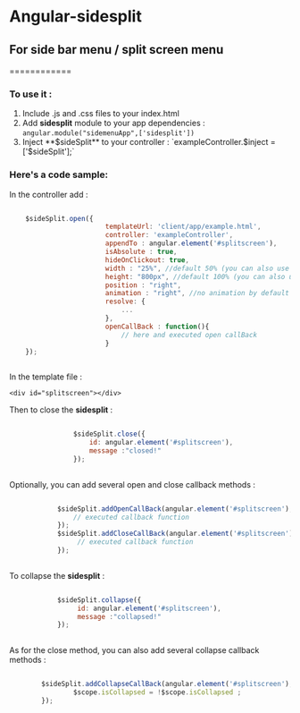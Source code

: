# Angular-sidesplit 
## For side bar menu / split screen menu
============

### To use it :

 1. Include .js and .css files to your index.html
 2. Add **sidesplit** module to your app dependencies : `angular.module("sidemenuApp",['sidesplit'])`
 3. Inject **$sideSplit** to your controller : `exampleController.$inject = ['$sideSplit'];` 


 ### Here's a code sample:

In the controller add :


```javascript

	$sideSplit.open({ 
						templateUrl: 'client/app/example.html',
						controller: 'exampleController',
						appendTo : angular.element('#splitscreen'),
						isAbsolute : true,
						hideOnClickout: true,
						width : "25%", //default 50% (you can also use pixels)
						height: "800px", //default 100% (you can also use %
						position : "right",
						animation : "right", //no animation by default
						resolve: {
							...
						},
						openCallBack : function(){
							// here and executed open callBack
						}
	});
					
```

In the template file :

`<div id="splitscreen"></div>`


Then to close the **sidesplit** :


```javascript

				$sideSplit.close({ 
					id: angular.element('#splitscreen'),
					message :"closed!"
				});
				
```


Optionally, you can add several open and close callback methods :

```javascript

			$sideSplit.addOpenCallBack(angular.element('#splitscreen'),function(){
				// executed callback function
			});
			$sideSplit.addCloseCallBack(angular.element('#splitscreen'),function(){
				 // executed callback function
			});
	    	   	
```

To collapse the **sidesplit** :


```javascript

            $sideSplit.collapse({ 
                 id: angular.element('#splitscreen'),
                 message :"collapsed!"
            });   
				
```

As for the close method, you can also add several collapse callback methods :

```javascript

		$sideSplit.addCollapseCallBack(angular.element('#splitscreen'), function(isCollapsedRetour){
				$scope.isCollapsed = !$scope.isCollapsed ;
		});
	    	   	
```



